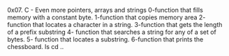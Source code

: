 0x07. C - Even more pointers, arrays and strings
0-function that fills memory with a constant byte.
1-function that copies memory area
2- function that locates a character in a string.
3-function that gets the length of a prefix substring
4- function that searches a string for any of a set of bytes.
5- function that locates a substring.
6-function that prints the chessboard.
ls
cd ..
